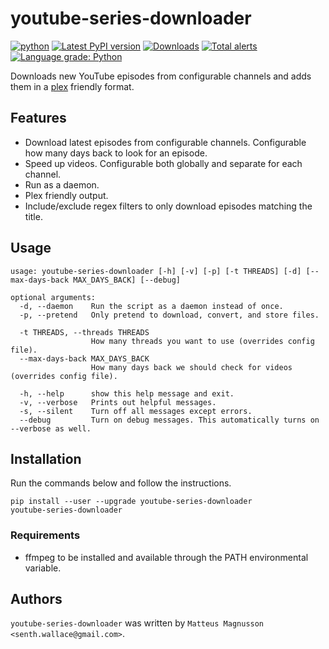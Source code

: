 # youtube-series-downloader

[![python](https://img.shields.io/pypi/pyversions/youtube-series-downloader.svg)](https://pypi.python.org/pypi/youtube-series-downloader)
[![Latest PyPI version](https://img.shields.io/pypi/v/youtube-series-downloader.svg)](https://pypi.python.org/pypi/youtube-series-downloader)
[![Downloads](https://pepy.tech/badge/youtube-series-downloader)](https://pepy.tech/project/youtube-series-downloader?right_color=orange)
[![Total alerts](https://img.shields.io/lgtm/alerts/g/Senth/youtube-series-downloader.svg?logo=lgtm&logoWidth=18)](https://lgtm.com/projects/g/Senth/youtube-series-downloader/alerts/)
[![Language grade: Python](https://img.shields.io/lgtm/grade/python/g/Senth/youtube-series-downloader.svg?logo=lgtm&logoWidth=18)](https://lgtm.com/projects/g/Senth/youtube-series-downloader/context:python)

Downloads new YouTube episodes from configurable channels and adds them in a [plex](https://plex.tv/) friendly format.

## Features

- Download latest episodes from configurable channels. Configurable how many days back to look for an episode.
- Speed up videos. Configurable both globally and separate for each channel.
- Run as a daemon.
- Plex friendly output.
- Include/exclude regex filters to only download episodes matching the title.

## Usage

```usage
usage: youtube-series-downloader [-h] [-v] [-p] [-t THREADS] [-d] [--max-days-back MAX_DAYS_BACK] [--debug]

optional arguments:
  -d, --daemon    Run the script as a daemon instead of once.
  -p, --pretend   Only pretend to download, convert, and store files.

  -t THREADS, --threads THREADS
                  How many threads you want to use (overrides config file).
  --max-days-back MAX_DAYS_BACK
                  How many days back we should check for videos (overrides config file).

  -h, --help      show this help message and exit.
  -v, --verbose   Prints out helpful messages.
  -s, --silent    Turn off all messages except errors.
  --debug         Turn on debug messages. This automatically turns on --verbose as well.
```

## Installation

Run the commands below and follow the instructions.

```properties
pip install --user --upgrade youtube-series-downloader
youtube-series-downloader
```

### Requirements

- ffmpeg to be installed and available through the PATH environmental variable.

## Authors

`youtube-series-downloader` was written by `Matteus Magnusson <senth.wallace@gmail.com>`.
